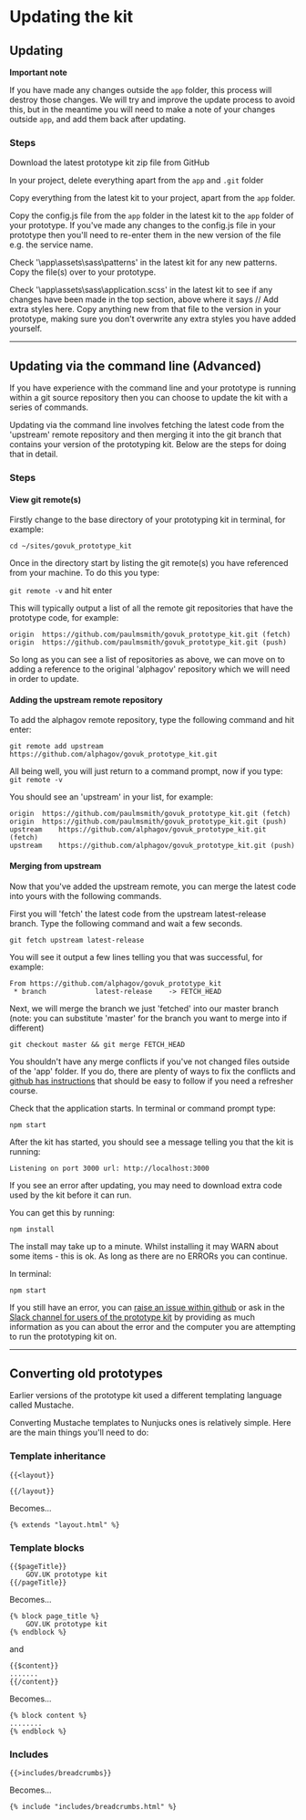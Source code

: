 # Updating the kit

## Updating

**Important note**

If you have made any changes outside the `app` folder, this process will destroy those changes. We will try and improve the update process to avoid this, but in the meantime you will need to make a note of your changes outside `app`, and add them back after updating.

### Steps

Download the latest prototype kit zip file from GitHub

In your project, delete everything apart from the `app` and `.git` folder

Copy everything from the latest kit to your project, apart from the `app` folder. 

Copy the config.js file from the `app` folder in the latest kit to the `app` folder of your prototype. If you've made any changes to the config.js file in your prototype then you'll need to re-enter them in the new version of the file e.g. the service name.

Check '\app\assets\sass\patterns' in the latest kit for any new patterns. Copy the file(s) over to your prototype.

Check '\app\assets\sass\application.scss' in the latest kit to see if any changes have been made in the top section, above where it says // Add extra styles here. Copy anything new from that file to the version in your prototype, making sure you don't overwrite any extra styles you have added yourself.

---

## Updating via the command line (Advanced)

If you have experience with the command line and your prototype is running within a git source repository then you can choose to update the kit with a series of commands.

Updating via the command line involves fetching the latest code from the 'upstream' remote repository and then merging it into the git branch that contains your version of the prototyping kit. Below are the steps for doing that in detail.

### Steps

#### View git remote(s)

Firstly change to the base directory of your prototyping kit in terminal, for example:

```
cd ~/sites/govuk_prototype_kit
```

Once in the directory start by listing the git remote(s) you have referenced from your machine. To do this you type:

 ```git remote -v``` and hit enter

This will typically output a list of all the remote git repositories that have the prototype code, for example:

```
origin  https://github.com/paulmsmith/govuk_prototype_kit.git (fetch)
origin  https://github.com/paulmsmith/govuk_prototype_kit.git (push)
```

So long as you can see a list of repositories as above, we can move on to adding a reference to the original 'alphagov' repository which we will need in order to update.

#### Adding the upstream remote repository

To add the alphagov remote repository, type the following command and hit enter:

```
git remote add upstream https://github.com/alphagov/govuk_prototype_kit.git
```

All being well, you will just return to a command prompt, now if you type:
```git remote -v```

You should see an 'upstream' in your list, for example:

```
origin	https://github.com/paulmsmith/govuk_prototype_kit.git (fetch)
origin	https://github.com/paulmsmith/govuk_prototype_kit.git (push)
upstream	https://github.com/alphagov/govuk_prototype_kit.git (fetch)
upstream	https://github.com/alphagov/govuk_prototype_kit.git (push)
```

#### Merging from upstream

Now that you've added the upstream remote, you can merge the latest code into yours with the following commands.

First you will 'fetch' the latest code from the upstream latest-release branch. Type the following command and wait a few seconds.

```
git fetch upstream latest-release
```

You will see it output a few lines telling you that was successful, for example:

```
From https://github.com/alphagov/govuk_prototype_kit
 * branch            latest-release    -> FETCH_HEAD
```

Next, we will merge the branch we just 'fetched' into our master branch (note: you can substitute 'master' for the branch you want to merge into if different)

```
git checkout master && git merge FETCH_HEAD
```

You shouldn't have any merge conflicts if you've not changed files outside of the 'app' folder. If you do, there are plenty of ways to fix the conflicts and [github has instructions](https://help.github.com/articles/resolving-a-merge-conflict-from-the-command-line/) that should be easy to follow if you need a refresher course.

Check that the application starts. In terminal or command prompt type:

```
npm start
```

After the kit has started, you should see a message telling you that the kit is running:

```
Listening on port 3000 url: http://localhost:3000
```

If you see an error after updating, you may need to download extra code used by the kit before it can run.

You can get this by running:

```
npm install
```

The install may take up to a minute. Whilst installing it may WARN about some items - this is ok. As long as there are no ERRORs you can continue.

In terminal:

```
npm start
```

If you still have an error, you can [raise an issue within github](https://github.com/alphagov/govuk_prototype_kit/issues) or ask in the [Slack channel for users of the prototype kit](https://ukgovernmentdigital.slack.com/messages/prototype-kit/) by providing as much information as you can about the error and the computer you are attempting to run the prototyping kit on.

---

## Converting old prototypes

Earlier versions of the prototype kit used a different templating language called Mustache.

Converting Mustache templates to Nunjucks ones is relatively simple. Here are the main things you'll need to do:

### Template inheritance

    {{<layout}}

    {{/layout}}

Becomes…

    {% extends "layout.html" %}

### Template blocks

    {{$pageTitle}}
        GOV.UK prototype kit
    {{/pageTitle}}

Becomes…

    {% block page_title %}
        GOV.UK prototype kit
    {% endblock %}

and

    {{$content}}
    .......
    {{/content}}

Becomes...

    {% block content %}
    ........
    {% endblock %}

### Includes

    {{>includes/breadcrumbs}}

Becomes…

    {% include "includes/breadcrumbs.html" %}
